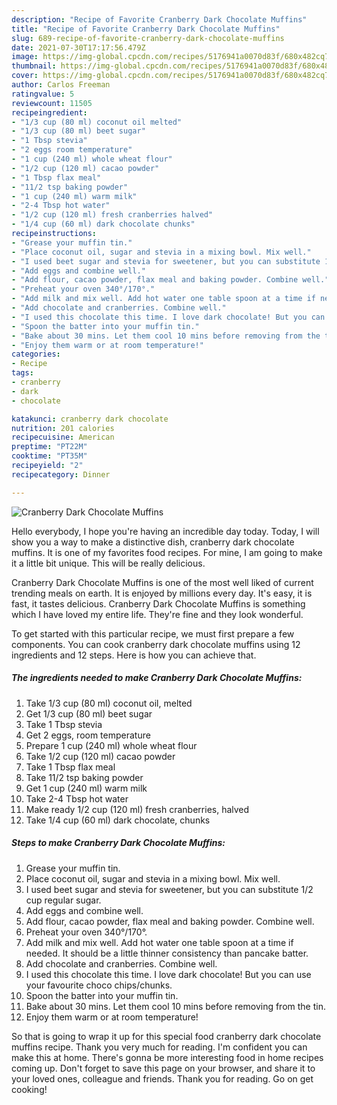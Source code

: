 ```yaml
---
description: "Recipe of Favorite Cranberry Dark Chocolate Muffins"
title: "Recipe of Favorite Cranberry Dark Chocolate Muffins"
slug: 689-recipe-of-favorite-cranberry-dark-chocolate-muffins
date: 2021-07-30T17:17:56.479Z
image: https://img-global.cpcdn.com/recipes/5176941a0070d83f/680x482cq70/cranberry-dark-chocolate-muffins-recipe-main-photo.jpg
thumbnail: https://img-global.cpcdn.com/recipes/5176941a0070d83f/680x482cq70/cranberry-dark-chocolate-muffins-recipe-main-photo.jpg
cover: https://img-global.cpcdn.com/recipes/5176941a0070d83f/680x482cq70/cranberry-dark-chocolate-muffins-recipe-main-photo.jpg
author: Carlos Freeman
ratingvalue: 5
reviewcount: 11505
recipeingredient:
- "1/3 cup (80 ml) coconut oil melted"
- "1/3 cup (80 ml) beet sugar"
- "1 Tbsp stevia"
- "2 eggs room temperature"
- "1 cup (240 ml) whole wheat flour"
- "1/2 cup (120 ml) cacao powder"
- "1 Tbsp flax meal"
- "11/2 tsp baking powder"
- "1 cup (240 ml) warm milk"
- "2-4 Tbsp hot water"
- "1/2 cup (120 ml) fresh cranberries halved"
- "1/4 cup (60 ml) dark chocolate chunks"
recipeinstructions:
- "Grease your muffin tin."
- "Place coconut oil, sugar and stevia in a mixing bowl. Mix well."
- "I used beet sugar and stevia for sweetener, but you can substitute 1/2 cup regular sugar."
- "Add eggs and combine well."
- "Add flour, cacao powder, flax meal and baking powder. Combine well."
- "Preheat your oven 340°/170°."
- "Add milk and mix well. Add hot water one table spoon at a time if needed. It should be a little thinner consistency than pancake batter."
- "Add chocolate and cranberries. Combine well."
- "I used this chocolate this time. I love dark chocolate! But you can use your favourite choco chips/chunks."
- "Spoon the batter into your muffin tin."
- "Bake about 30 mins. Let them cool 10 mins before removing from the tin."
- "Enjoy them warm or at room temperature!"
categories:
- Recipe
tags:
- cranberry
- dark
- chocolate

katakunci: cranberry dark chocolate 
nutrition: 201 calories
recipecuisine: American
preptime: "PT22M"
cooktime: "PT35M"
recipeyield: "2"
recipecategory: Dinner

---
```



![Cranberry Dark Chocolate Muffins](https://img-global.cpcdn.com/recipes/5176941a0070d83f/680x482cq70/cranberry-dark-chocolate-muffins-recipe-main-photo.jpg)

Hello everybody, I hope you're having an incredible day today. Today, I will show you a way to make a distinctive dish, cranberry dark chocolate muffins. It is one of my favorites food recipes. For mine, I am going to make it a little bit unique. This will be really delicious.

Cranberry Dark Chocolate Muffins is one of the most well liked of current trending meals on earth. It is enjoyed by millions every day. It's easy, it is fast, it tastes delicious. Cranberry Dark Chocolate Muffins is something which I have loved my entire life. They're fine and they look wonderful.




To get started with this particular recipe, we must first prepare a few components. You can cook cranberry dark chocolate muffins using 12 ingredients and 12 steps. Here is how you can achieve that.

<!--inarticleads1-->

##### The ingredients needed to make Cranberry Dark Chocolate Muffins:

1. Take 1/3 cup (80 ml) coconut oil, melted
1. Get 1/3 cup (80 ml) beet sugar
1. Take 1 Tbsp stevia
1. Get 2 eggs, room temperature
1. Prepare 1 cup (240 ml) whole wheat flour
1. Take 1/2 cup (120 ml) cacao powder
1. Take 1 Tbsp flax meal
1. Take 11/2 tsp baking powder
1. Get 1 cup (240 ml) warm milk
1. Take 2-4 Tbsp hot water
1. Make ready 1/2 cup (120 ml) fresh cranberries, halved
1. Take 1/4 cup (60 ml) dark chocolate, chunks




<!--inarticleads2-->

##### Steps to make Cranberry Dark Chocolate Muffins:

1. Grease your muffin tin.
1. Place coconut oil, sugar and stevia in a mixing bowl. Mix well.
1. I used beet sugar and stevia for sweetener, but you can substitute 1/2 cup regular sugar.
1. Add eggs and combine well.
1. Add flour, cacao powder, flax meal and baking powder. Combine well.
1. Preheat your oven 340°/170°.
1. Add milk and mix well. Add hot water one table spoon at a time if needed. It should be a little thinner consistency than pancake batter.
1. Add chocolate and cranberries. Combine well.
1. I used this chocolate this time. I love dark chocolate! But you can use your favourite choco chips/chunks.
1. Spoon the batter into your muffin tin.
1. Bake about 30 mins. Let them cool 10 mins before removing from the tin.
1. Enjoy them warm or at room temperature!




So that is going to wrap it up for this special food cranberry dark chocolate muffins recipe. Thank you very much for reading. I'm confident you can make this at home. There's gonna be more interesting food in home recipes coming up. Don't forget to save this page on your browser, and share it to your loved ones, colleague and friends. Thank you for reading. Go on get cooking!
